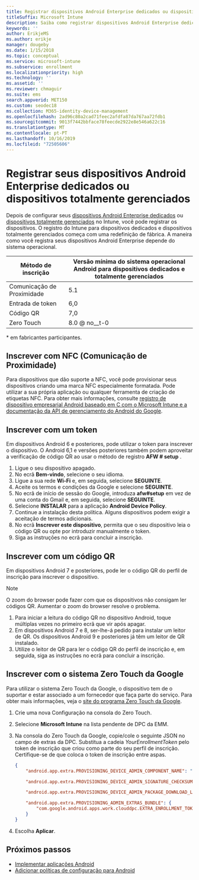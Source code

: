 ```yaml
---
title: Registrar dispositivos Android Enterprise dedicados ou dispositivos totalmente gerenciados no Intune
titleSuffix: Microsoft Intune
description: Saiba como registrar dispositivos Android Enterprise dedicados ou dispositivos totalmente gerenciados no Intune.
keywords: ''
author: ErikjeMS
ms.author: erikje
manager: dougeby
ms.date: 1/15/2018
ms.topic: conceptual
ms.service: microsoft-intune
ms.subservice: enrollment
ms.localizationpriority: high
ms.technology: ''
ms.assetid: ''
ms.reviewer: chmaguir
ms.suite: ems
search.appverid: MET150
ms.custom: seodec18
ms.collection: M365-identity-device-management
ms.openlocfilehash: 2ad96c80a2cad71feec2afdfa87da767aa72fdb1
ms.sourcegitcommit: 9013f7442bbface78feecde2922e8e546a622c16
ms.translationtype: MT
ms.contentlocale: pt-PT
ms.lasthandoff: 10/16/2019
ms.locfileid: "72505606"
---
```

# <a name="enroll-your-android-enterprise-dedicated-devices-or-fully-managed-devices"></a>Registrar seus dispositivos Android Enterprise dedicados ou dispositivos totalmente gerenciados

Depois de configurar seus [dispositivos Android Enterprise dedicados](android-kiosk-enroll.md) ou [dispositivos totalmente gerenciados](android-fully-managed-enroll.md) no Intune, você pode registrar os dispositivos. O registro do Intune para dispositivos dedicados e dispositivos totalmente gerenciados começa com uma redefinição de fábrica. A maneira como você registra seus dispositivos Android Enterprise depende do sistema operacional.

| Método de inscrição | Versão mínima do sistema operacional Android para dispositivos dedicados e totalmente gerenciados |
| ----- | ----- |
| Comunicação de Proximidade | 5.1 |
| Entrada de token | 6,0 |
| Código QR | 7,0 |
| Zero Touch  | 8.0 @ no__t-0 |

\* em fabricantes participantes.

## <a name="enroll-by-using-near-field-communication-nfc"></a>Inscrever com NFC (Comunicação de Proximidade)

Para dispositivos que dão suporte a NFC, você pode provisionar seus dispositivos criando uma marca NFC especialmente formatada. Pode utilizar a sua própria aplicação ou qualquer ferramenta de criação de etiquetas NFC. Para obter mais informações, consulte [registro de dispositivo empresarial Android baseado em C com o Microsoft Intune e a](https://blogs.technet.microsoft.com/cbernier/2018/10/15/nfc-based-android-enterprise-device-enrollment-with-microsoft-intune/) [documentação da API de gerenciamento do Android do Google](https://developers.google.com/android/management/provision-device#nfc_method).

## <a name="enroll-by-using-a-token"></a>Inscrever com um token

Em dispositivos Android 6 e posteriores, pode utilizar o token para inscrever o dispositivo. O Android 6,1 e versões posteriores também podem aproveitar a verificação de código QR ao usar o método de registro **AFW # setup** .

1. Ligue o seu dispositivo apagado.
2. No ecrã **Bem-vindo**, selecione o seu idioma.
3. Ligue a sua rede **Wi-Fi** e, em seguida, selecione **SEGUINTE**.
4. Aceite os termos e condições da Google e selecione **SEGUINTE**.
5. No ecrã de início de sessão do Google, introduza **afw#setup** em vez de uma conta do Gmail e, em seguida, selecione **SEGUINTE**.
6. Selecione **INSTALAR** para a aplicação **Android Device Policy**.
7. Continue a instalação desta política.  Alguns dispositivos podem exigir a aceitação de termos adicionais.
8. No ecrã **Inscrever este dispositivo**, permita que o seu dispositivo leia o código QR ou opte por introduzir manualmente o token.
9. Siga as instruções no ecrã para concluir a inscrição.

## <a name="enroll-by-using-a-qr-code"></a>Inscrever com um código QR

Em dispositivos Android 7 e posteriores, pode ler o código QR do perfil de inscrição para inscrever o dispositivo.

> [!Note]
> O zoom do browser pode fazer com que os dispositivos não consigam ler códigos QR. Aumentar o zoom do browser resolve o problema.

1. Para iniciar a leitura do código QR no dispositivo Android, toque múltiplas vezes no primeiro ecrã que vir após apagar.
2. Em dispositivos Android 7 e 8, ser-lhe-á pedido para instalar um leitor de QR. Os dispositivos Android 9 e posteriores já têm um leitor de QR instalado.
3. Utilize o leitor de QR para ler o código QR do perfil de inscrição e, em seguida, siga as instruções no ecrã para concluir a inscrição.

## <a name="enroll-by-using-google-zero-touch"></a>Inscrever com o sistema Zero Touch da Google

Para utilizar o sistema Zero Touch da Google, o dispositivo tem de o suportar e estar associado a um fornecedor que faça parte do serviço.  Para obter mais informações, veja o [site do programa Zero Touch da Google](https://www.android.com/enterprise/management/zero-touch/).

1. Crie uma nova Configuração na consola do Zero Touch.
2. Selecione **Microsoft Intune** na lista pendente de DPC da EMM.
3. Na consola do Zero Touch da Google, copie/cole o seguinte JSON no campo de extras da DPC. Substitua a cadeia *YourEnrollmentToken* pelo token de inscrição que criou como parte do seu perfil de inscrição. Certifique-se de que coloca o token de inscrição entre aspas.

    ```json
    {
        "android.app.extra.PROVISIONING_DEVICE_ADMIN_COMPONENT_NAME": "com.google.android.apps.work.clouddpc/.receivers.CloudDeviceAdminReceiver",

        "android.app.extra.PROVISIONING_DEVICE_ADMIN_SIGNATURE_CHECKSUM": "I5YvS0O5hXY46mb01BlRjq4oJJGs2kuUcHvVkAPEXlg",

        "android.app.extra.PROVISIONING_DEVICE_ADMIN_PACKAGE_DOWNLOAD_LOCATION": "https://play.google.com/managed/downloadManagingApp?identifier=setup",

        "android.app.extra.PROVISIONING_ADMIN_EXTRAS_BUNDLE": {
            "com.google.android.apps.work.clouddpc.EXTRA_ENROLLMENT_TOKEN": "YourEnrollmentToken"
        }
    }
    ```

4. Escolha **Aplicar**.


## <a name="next-steps"></a>Próximos passos
- [Implementar aplicações Android](../apps/apps-deploy.md)
- [Adicionar políticas de configuração para Android](../configuration/device-profiles.md)

